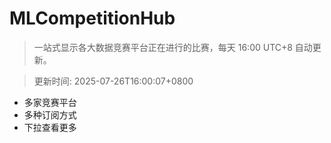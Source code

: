 # MLCompetitionHub

> 一站式显示各大数据竞赛平台正在进行的比赛，每天 16:00 UTC+8 自动更新。
  
> 更新时间: 2025-07-26T16:00:07+0800 

* 多家竞赛平台
* 多种订阅方式
* 下拉查看更多